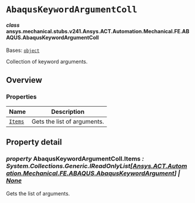 # `AbaqusKeywordArgumentColl`

<a id="ansys.mechanical.stubs.v241.Ansys.ACT.Automation.Mechanical.FE.ABAQUS.AbaqusKeywordArgumentColl"></a>

#### *class* ansys.mechanical.stubs.v241.Ansys.ACT.Automation.Mechanical.FE.ABAQUS.AbaqusKeywordArgumentColl

Bases: [`object`](https://docs.python.org/3/library/functions.html#object)

Collection of keyword arguments.

<!-- !! processed by numpydoc !! -->

<a id="overview"></a>

## Overview

### Properties

| Name | Description |
|-----------------------------------------------------------------------------------------------------------------------------------------------|-------------------------------|
| [`Items`](#AbaqusKeywordArgumentColl.Items)   | Gets the list of arguments.   |

<a id="property-detail"></a>

## Property detail

<a id="AbaqusKeywordArgumentColl.Items"></a>

### *property* AbaqusKeywordArgumentColl.Items *: System.Collections.Generic.IReadOnlyList[[Ansys.ACT.Automation.Mechanical.FE.ABAQUS.AbaqusKeywordArgument](AbaqusKeywordArgument.md#ansys.mechanical.stubs.v241.Ansys.ACT.Automation.Mechanical.FE.ABAQUS.AbaqusKeywordArgument)] | [None](https://docs.python.org/3/library/constants.html#None)*

Gets the list of arguments.

<!-- !! processed by numpydoc !! -->


